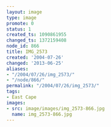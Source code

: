 ```yaml
---
layout: image
type: image
promote: 0
status: 1
created_ts: 1090861955
changed_ts: 1372159408
node_id: 866
title: IMG_2573
created: '2004-07-26'
changed: '2013-06-25'
aliases:
- "/2004/07/26/img_2573/"
- "/node/866/"
permalink: "/2004/07/26/img_2573/"
tags:
- East Cape
images:
- src: image/images/img_2573-866.jpg
  name: img_2573-866.jpg
---
```


